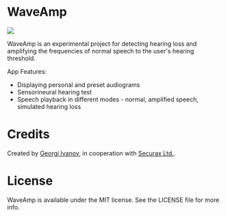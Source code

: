 WaveAmp
=======

[![](http://i.imgur.com/kZ5vsnL.png)](http://i.imgur.com/kZ5vsnL.png)

WaveAmp is an experimental project for detecting hearing loss and amplifying the frequencies of normal speech to the user's hearing threshold. 

App Features:

* Displaying personal and preset audiograms
* Sensorineural hearing test
* Speech playback in different modes - normal, amplified speech, simulated hearing loss

Credits
=======

Created by [Georgi Ivanov](http://georgi-ivanov.com), in cooperation with [Securax Ltd.](http://www.zoiper.com/en). 

License
=======

WaveAmp is available under the MIT license. See the LICENSE file for more info.